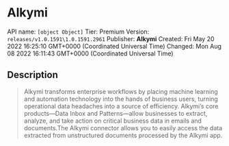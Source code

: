 # Alkymi
API name: `[object Object]`
Tier: Premium
Version: `releases/v1.0.1591\1.0.1591.2961`
Publisher: **Alkymi**
Created: Fri May 20 2022 16:25:10 GMT+0000 (Coordinated Universal Time)
Changed: Mon Aug 08 2022 16:11:43 GMT+0000 (Coordinated Universal Time)

## Description
> Alkymi transforms enterprise workflows by placing machine learning and automation technology into the hands of business users, turning operational data headaches into a source of efficiency. Alkymi’s core products—Data Inbox and Patterns—allow businesses to extract, analyze, and take action on critical business data in emails and documents.The Alkymi connector allows you to easily access the data extracted from unstructured documents processed by the Alkymi app.
